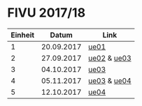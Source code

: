 # FIVU 2017/18

| Einheit | Datum | Link |
|---------|-------|------|
| 1 | 20.09.2017 | [ue01](projects/ue01/main.js) |
| 2 | 27.09.2017 | [ue02](projects/ue02/main.js) & [ue03](projects/ue03/src/main.ts) |
| 3 | 04.10.2017 | [ue03](projects/ue03/src/main.ts) |
| 4 | 05.11.2017 | [ue03](projects/ue03/src/main.ts) & [ue04](projects/ue04/src/main.ts) |
| 5 | 12.10.2017 | [ue04](projects/ue04/src/main.ts) |
